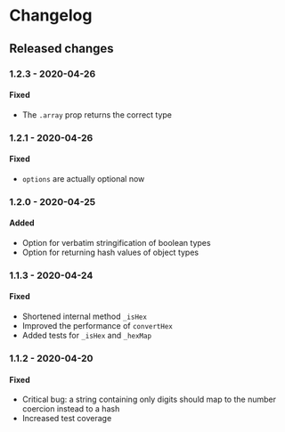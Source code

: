 # Changelog

## Released changes

### 1.2.3 - 2020-04-26

#### Fixed

- The `.array` prop returns the correct type

### 1.2.1 - 2020-04-26

#### Fixed

- `options` are actually optional now

### 1.2.0 - 2020-04-25

#### Added

- Option for verbatim stringification of boolean types
- Option for returning hash values of object types

### 1.1.3 - 2020-04-24

#### Fixed

- Shortened internal method `_isHex`
- Improved the performance of `convertHex`
- Added tests for `_isHex` and `_hexMap`

### 1.1.2 - 2020-04-20

#### Fixed

- Critical bug: a string containing only digits should map to the number coercion instead to a hash
- Increased test coverage
